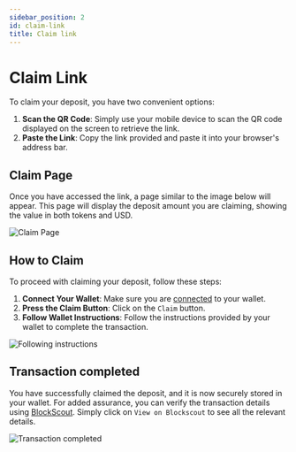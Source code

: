 ```yaml
---
sidebar_position: 2
id: claim-link
title: Claim link
---
```


# Claim Link

To claim your deposit, you have two convenient options:

1. **Scan the QR Code**: Simply use your mobile device to scan the QR code displayed on the screen to retrieve the link.
2. **Paste the Link**: Copy the link provided and paste it into your browser's address bar.

## Claim Page

Once you have accessed the link, a page similar to the image below will appear. This page will display the deposit amount you are claiming, showing the value in both tokens and USD.

![Claim Page](/img/claim-link/claim-link-1.jpg)


## How to Claim

To proceed with claiming your deposit, follow these steps:

1. **Connect Your Wallet**: Make sure you are [connected](https://docs.decash.link/docs/user-guide/create-link#log-in-with-your-wallet) to your wallet.
2. **Press the Claim Button**: Click on the `Claim` button. 
3. **Follow Wallet Instructions**: Follow the instructions provided by your wallet to complete the transaction.

![Following instructions](/img/claim-link/claim-link-2.jpg)


## Transaction completed

You have successfully claimed the deposit, and it is now securely stored in your wallet. For added assurance, you can verify the transaction details using [BlockScout](https://www.blockscout.com/). Simply click on `View on Blockscout` to see all the relevant details.

![Transaction completed](/img/claim-link/claim-link-3.jpg)